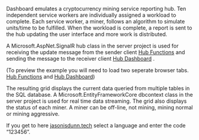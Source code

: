 Dashboard emulates a cryptocurrency mining service reporting hub. Ten independent service workers are individually assigned a workload to complete.  Each service worker, a miner, follows an algorithm to simulate units/time to be fulfilled.  When the workload is complete, a report is sent to the hub updating the user interface and more work is distributed. 

A Microsoft.AspNet.SignalR hub class in the server project is used for receiving the update message from the sender client [Hub Functions](http://jasonisdunn.tech/send) and sending the message to the receiver client [Hub Dashboard](http://jasonisdunn.tech/raw/?) .

(To preview the example you will need to load two seperate browser tabs. [Hub Functions](http://jasonisdunn.tech/send) and [Hub Dashboard](http://jasonisdunn.tech/raw/?))

The resulting grid displays the current data queried from multiple tables in the SQL database. A Microsoft.EntityFrameworkCore dbcontext class in the server project is used for real time data streaming. The grid also displays the status of each miner. A miner can be off-line, not mining, mining normal or mining aggressive. 

If you get to here [jasonisdunn.tech](http://jasonisdunn.tech) select a language and enter the code “123456”. 
